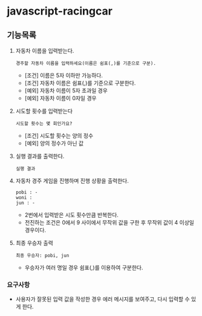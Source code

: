 # javascript-racingcar

## 기능목록

1. 자동차 이름을 입력받는다.

   ```
   경주할 자동차 이름을 입력하세요(이름은 쉼표(,)를 기준으로 구분).
   ```

   - [조건] 이름은 5자 이하만 가능하다.
   - [조건] 자동차 이름은 쉼표(,)를 기준으로 구분한다.
   - [예외] 자동차 이름이 5자 초과일 경우
   - [예외] 자동차 이름이 0자일 경우

2. 시도할 횟수를 입력받는다

   ```
   시도할 횟수는 몇 회인가요?
   ```

   - [조건] 시도할 횟수는 양의 정수
   - [예외] 양의 정수가 아닌 값

3. 실행 결과를 출력한다.
   ```
   실행 결과
   ```
4. 자동차 경주 게임을 진행하며 진행 상황을 출력한다.

   ```
   pobi : -
   woni :
   jun : -
   ```

   - 2번에서 입력받은 시도 횟수만큼 반복한다.
   - 전진하는 조건은 0에서 9 사이에서 무작위 값을 구한 후 무작위 값이 4 이상일 경우이다.

5. 최종 우승자 출력

   ```
   최종 우승자: pobi, jun
   ```

   - 우승자가 여러 명일 경우 쉼표(,)를 이용하여 구분한다.

### 요구사항

- 사용자가 잘못된 입력 값을 작성한 경우 에러 메시지를 보여주고, 다시 입력할 수 있게 한다.
